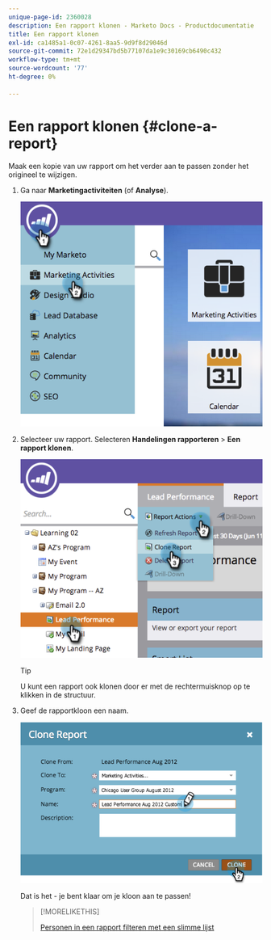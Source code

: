 ```yaml
---
unique-page-id: 2360028
description: Een rapport klonen - Marketo Docs - Productdocumentatie
title: Een rapport klonen
exl-id: ca1485a1-0c07-4261-8aa5-9d9f8d29046d
source-git-commit: 72e1d29347bd5b77107da1e9c30169cb6490c432
workflow-type: tm+mt
source-wordcount: '77'
ht-degree: 0%

---
```


# Een rapport klonen {#clone-a-report}

Maak een kopie van uw rapport om het verder aan te passen zonder het origineel te wijzigen.

1. Ga naar **Marketingactiviteiten** (of **Analyse**).

   ![](assets/image2014-9-16-14-3a23-3a46.png)

1. Selecteer uw rapport. Selecteren **Handelingen rapporteren** > **Een rapport klonen**.

   ![](assets/image2014-9-16-14-3a23-3a53.png)

   >[!TIP]
   >
   >U kunt een rapport ook klonen door er met de rechtermuisknop op te klikken in de structuur.

1. Geef de rapportkloon een naam.

   ![](assets/image2014-9-16-14-3a23-3a57.png)

   Dat is het - je bent klaar om je kloon aan te passen!

   >[!MORELIKETHIS]
   >
   >[Personen in een rapport filteren met een slimme lijst](/help/marketo/product-docs/reporting/basic-reporting/editing-reports/filter-people-in-a-report-with-a-smart-list.md)

